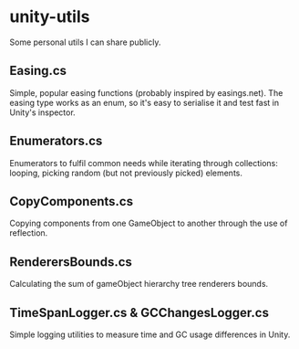 # unity-utils
Some personal utils I can share publicly.

## Easing.cs

Simple, popular easing functions (probably inspired by easings.net). The easing type works as an enum, so it's easy to serialise it and test fast in Unity's inspector.

## Enumerators.cs

Enumerators to fulfil common needs while iterating through collections: looping, picking random (but not previously picked) elements.

## CopyComponents.cs

Copying components from one GameObject to another through the use of reflection.

## RenderersBounds.cs

Calculating the sum of gameObject hierarchy tree renderers bounds.

## TimeSpanLogger.cs & GCChangesLogger.cs

Simple logging utilities to measure time and GC usage differences in Unity.
